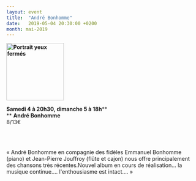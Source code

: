 ```yaml
---
layout: event
title:  "André Bonhomme"
date:   2019-05-04 20:30:00 +0200
month: mai-2019
---
```

**<img class=" size-thumbnail wp-image-6178 alignleft" src="http://localhost/wpagendarts/wp-content/uploads/2019/03/portrait-yeux-fermc3a9s-1.jpg?w=150" alt="Portrait yeux fermés" width="150" height="150" />**

**Samedi 4 à 20h30, dimanche 5 à 18h****  
** **André Bonhomme**<span style="font-weight:400;"><br /> </span><span style="font-weight:400;">8/13€</span>

&nbsp;

<span style="font-weight:400;"><br /> </span><span style="font-weight:400;">« André Bonhomme en compagnie des fidèles Emmanuel Bonhomme (piano) et Jean-Pierre Jouffroy (flûte et cajon) nous offre principalement des chansons très récentes.Nouvel album en cours de réalisation... la musique continue.... l'enthousiasme est intact.... »</span>